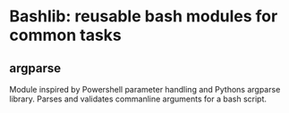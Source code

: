 # Bashlib: reusable bash modules for common tasks

## argparse

Module inspired by Powershell parameter handling and Pythons argparse library.
Parses and validates commanline arguments for a bash script.
